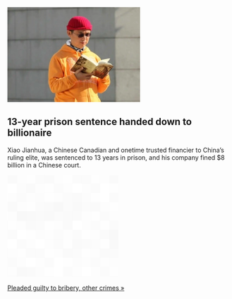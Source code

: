 
![13-year prison sentence handed down to billionaire](./20220820235718.png)
## 13-year prison sentence handed down to billionaire

Xiao Jianhua, a Chinese Canadian and onetime trusted financier to China’s ruling elite, was sentenced to 13 years in prison, and his company fined $8 billion in a Chinese court.

![pic](../square_bg.png)

[Pleaded guilty to bribery, other crimes »](https://www.yahoo.com/news/chinese-canadian-billionaire-sentenced-13-143433051.html)
